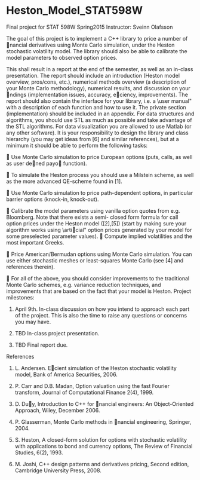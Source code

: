 # Heston_Model_STAT598W
Final project for STAT 598W Spring2015
Instructor: Sveinn Olafsson

The goal of this project is to implement a C++ library to price a number of nancial derivatives using Monte Carlo
simulation, under the Heston stochastic volatility model. The library should also be able to calibrate the model
parameters to observed option prices.

This shall result in a report at the end of the semester, as well as an in-class presentation. The report should include
an introduction (Heston model overview, pros/cons, etc.), numerical methods overview (a description of your Monte
Carlo methodology), numerical results, and discussion on your ndings (implementation issues, accuracy, eciency,
improvements). The report should also contain the interface for your library, i.e. a \user manual" with a description
of each function and how to use it. The private section (implementation) should be included in an appendix.
For data structures and algorithms, you should use STL as much as possible and take advantage of the STL algorithms.
For data visualization you are allowed to use Matlab (or any other software). It is your responsibility to design the
library and class hierarchy (you may get ideas from [6] and similar references), but at a minimum it should be able to
perform the following tasks:

 Use Monte Carlo simulation to price European options (puts, calls, as well as user dened payo function).

 To simulate the Heston process you should use a Milstein scheme, as well as the more advanced QE-scheme found
in [1].

 Use Monte Carlo simulation to price path-dependent options, in particular barrier options (knock-in, knock-out).

 Calibrate the model parameters using vanilla option quotes from e.g. Bloomberg. Note that there exists a semi-
closed form formula for call option prices under the Heston model ([2],[5]) (start by making sure your algorithm
works using \articial" option prices generated by your model for some preselected parameter values).
 Compute implied volatilities and the most important Greeks.

 Price American/Bermudan options using Monte Carlo simulation. You can use either stochastic meshes or
least-squares Monte Carlo (see [4] and references therein).

 For all of the above, you should consider improvements to the traditional Monte Carlo schemes, e.g. variance
reduction techniques, and improvements that are based on the fact that your model is Heston.
Project milestones:


1. April 9th. In-class discussion on how you intend to approach each part of the project. This is also the time to
raise any questions or concerns you may have.

2. TBD In-class project presentation.

3. TBD Final report due.

References
1. L. Andersen. Ecient simulation of the Heston stochastic volatility model, Bank of America Securities, 2006.

2. P. Carr and D.B. Madan, Option valuation using the fast Fourier transform, Journal of Computational Finance
2(4), 1999.
3. D. Duy, Introduction to C++ for nancial engineers: An Object-Oriented Approach, Wiley, December 2006.
4. P. Glasserman, Monte Carlo methods in nancial engineering, Springer, 2004.
5. S. Heston, A closed-form solution for options with stochastic volatility with applications to bond and currency
options, The Review of Financial Studies, 6(2), 1993.
6. M. Joshi, C++ design patterns and derivatives pricing, Second edition, Cambridge University Press, 2008.
